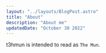 ```yaml
---
layout: "../layouts/BlogPost.astro"
title: "About"
description: "About me"
updatedDate: "October 30 2022"
---
```


t3hmun is intended to read as `The Mun`.
